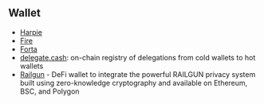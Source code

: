 ## Wallet

*   [Harpie](https://harpie.io/)
*   [Fire](https://www.joinfire.xyz/)
*   [Forta](https://forta.org/)
*   [delegate.cash](https://substack.com/redirect/a70e7b47-9204-4229-84c3-c97da3284e6b?r=u96z8): on-chain registry of delegations from cold wallets to hot wallets
*   [Railgun](https://railway.xyz/) - DeFi wallet to integrate the powerful RAILGUN privacy system built using zero-knowledge cryptography and available on Ethereum, BSC, and Polygon